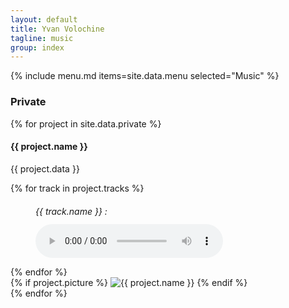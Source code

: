 ```yaml
---
layout: default
title: Yvan Volochine
tagline: music
group: index
---
```


{% include menu.md items=site.data.menu selected="Music" %}
<section class="private">
  <h3>Private</h3>
  {% for project in site.data.private %}
    <div class="row">
      <div class="col-md-8">
      <h4 class="project-name">{{ project.name }}</h4>
        <p class="project-data">
          {{ project.data }}
        </p>
        {% for track in project.tracks %}
        <figure style="margin-top: 20px">
          <figcaption style="margin-bottom: 12px; font-style: italic;">{{ track.name }} :</figcaption>
          <audio controls src="{{ '/assets/audio/' | append: track.source | relative_url }}"></audio>
        </figure>
        {% endfor %}
      </div>
      <div class="col-md-4 image text-center">
        {% if project.picture %}
          <img src="{{ '/assets/img/' | append: project.picture | relative_url }}" alt="{{ project.name }}" style="max-height: 340px" />
        {% endif %}
      </div>
    </div>
  {% endfor %}
</section>
